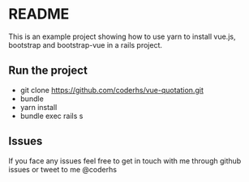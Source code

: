 # README

This is an example project showing how to use yarn to install vue.js, bootstrap and bootstrap-vue in
a rails project.

## Run the project

* git clone https://github.com/coderhs/vue-quotation.git
* bundle
* yarn install
* bundle exec rails s

## Issues

If you face any issues feel free to get in touch with me through github issues or tweet to me @coderhs